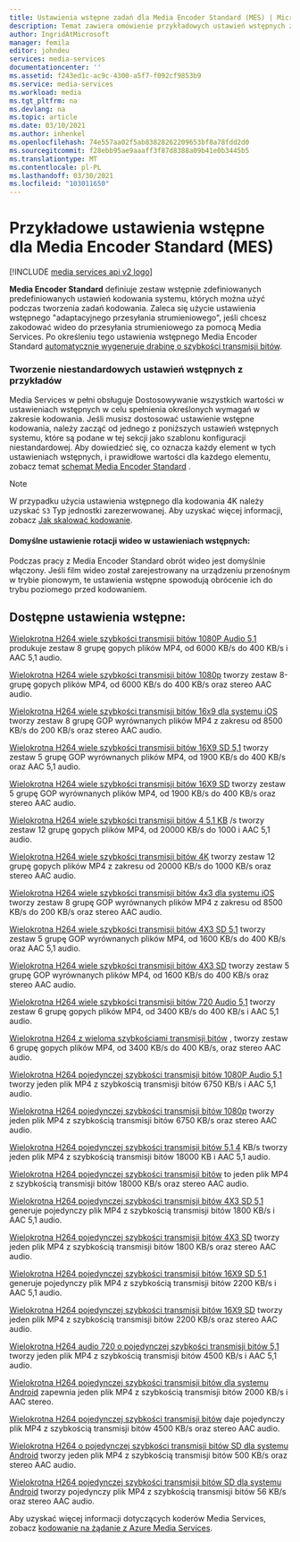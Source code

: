 ```yaml
---
title: Ustawienia wstępne zadań dla Media Encoder Standard (MES) | Microsoft Docs
description: Temat zawiera omówienie przykładowych ustawień wstępnych zdefiniowanych przez usługę dla Media Encoder Standard (MES).
author: IngridAtMicrosoft
manager: femila
editor: johndeu
services: media-services
documentationcenter: ''
ms.assetid: f243ed1c-ac9c-4300-a5f7-f092cf9853b9
ms.service: media-services
ms.workload: media
ms.tgt_pltfrm: na
ms.devlang: na
ms.topic: article
ms.date: 03/10/2021
ms.author: inhenkel
ms.openlocfilehash: 74e557aa02f5ab83828262209653bf8a78fdd2d0
ms.sourcegitcommit: f28ebb95ae9aaaff3f87d8388a09b41e0b3445b5
ms.translationtype: MT
ms.contentlocale: pl-PL
ms.lasthandoff: 03/30/2021
ms.locfileid: "103011650"
---
```

# <a name="sample-presets-for-media-encoder-standard-mes"></a>Przykładowe ustawienia wstępne dla Media Encoder Standard (MES)

[!INCLUDE [media services api v2 logo](./includes/v2-hr.md)]

**Media Encoder Standard** definiuje zestaw wstępnie zdefiniowanych predefiniowanych ustawień kodowania systemu, których można użyć podczas tworzenia zadań kodowania. Zaleca się użycie ustawienia wstępnego "adaptacyjnego przesyłania strumieniowego", jeśli chcesz zakodować wideo do przesyłania strumieniowego za pomocą Media Services. Po określeniu tego ustawienia wstępnego Media Encoder Standard [automatycznie wygeneruje drabinę o szybkości transmisji bitów](media-services-autogen-bitrate-ladder-with-mes.md). 

### <a name="creating-custom-presets-from-samples"></a>Tworzenie niestandardowych ustawień wstępnych z przykładów
Media Services w pełni obsługuje Dostosowywanie wszystkich wartości w ustawieniach wstępnych w celu spełnienia określonych wymagań w zakresie kodowania. Jeśli musisz dostosować ustawienie wstępne kodowania, należy zacząć od jednego z poniższych ustawień wstępnych systemu, które są podane w tej sekcji jako szablonu konfiguracji niestandardowej. Aby dowiedzieć się, co oznacza każdy element w tych ustawieniach wstępnych, i prawidłowe wartości dla każdego elementu, zobacz temat [schemat Media Encoder Standard](media-services-mes-schema.md) .  
  
> [!NOTE]
>  W przypadku użycia ustawienia wstępnego dla kodowania 4K należy uzyskać `S3` Typ jednostki zarezerwowanej. Aby uzyskać więcej informacji, zobacz [Jak skalować kodowanie](./media-services-scale-media-processing-overview.md).  

#### <a name="video-rotation-default-setting-in-presets"></a>Domyślne ustawienie rotacji wideo w ustawieniach wstępnych:
Podczas pracy z Media Encoder Standard obrót wideo jest domyślnie włączony. Jeśli film wideo został zarejestrowany na urządzeniu przenośnym w trybie pionowym, te ustawienia wstępne spowodują obrócenie ich do trybu poziomego przed kodowaniem.
 
## <a name="available-presets"></a>Dostępne ustawienia wstępne: 

 [Wielokrotna H264 wiele szybkości transmisji bitów 1080P Audio 5,1](media-services-mes-preset-H264-Multiple-Bitrate-1080p-Audio-5.1.md) produkuje zestaw 8 grupę gopych plików MP4, od 6000 KB/s do 400 KB/s i AAC 5,1 audio.  
  
 [Wielokrotna H264 wiele szybkości transmisji bitów 1080p](media-services-mes-preset-H264-Multiple-Bitrate-1080p.md) tworzy zestaw 8-grupę gopych plików MP4, od 6000 KB/s do 400 KB/s oraz stereo AAC audio.  
  
 [Wielokrotna H264 wiele szybkości transmisji bitów 16x9 dla systemu iOS](media-services-mes-preset-H264-Multiple-Bitrate-16x9-for-iOS.md) tworzy zestaw 8 grupę GOP wyrównanych plików MP4 z zakresu od 8500 KB/s do 200 KB/s oraz stereo AAC audio.  
  
 [Wielokrotna H264 wiele szybkości transmisji bitów 16X9 SD 5,1](media-services-mes-preset-H264-Multiple-Bitrate-16x9-SD-Audio-5.1.md) tworzy zestaw 5 grupę GOP wyrównanych plików MP4, od 1900 KB/s do 400 KB/s oraz AAC 5,1 audio.  
  
 [Wielokrotna H264 wiele szybkości transmisji bitów 16X9 SD](media-services-mes-preset-H264-Multiple-Bitrate-16x9-SD.md) tworzy zestaw 5 grupę GOP wyrównanych plików MP4, od 1900 KB/s do 400 KB/s oraz stereo AAC audio.  
  
 [Wielokrotna H264 wiele szybkości transmisji bitów 4 5,1 KB](media-services-mes-preset-H264-Multiple-Bitrate-4K-Audio-5.1.md) /s tworzy zestaw 12 grupę gopych plików MP4, od 20000 KB/s do 1000 i AAC 5,1 audio.  
  
 [Wielokrotna H264 wiele szybkości transmisji bitów 4K](media-services-mes-preset-H264-Multiple-Bitrate-4K.md) tworzy zestaw 12 grupę gopych plików MP4 z zakresu od 20000 KB/s do 1000 KB/s oraz stereo AAC audio.  
  
 [Wielokrotna H264 wiele szybkości transmisji bitów 4x3 dla systemu iOS](media-services-mes-preset-H264-Multiple-Bitrate-4x3-for-iOS.md) tworzy zestaw 8 grupę GOP wyrównanych plików MP4 z zakresu od 8500 KB/s do 200 KB/s oraz stereo AAC audio.  
  
 [Wielokrotna H264 wiele szybkości transmisji bitów 4X3 SD 5,1](media-services-mes-preset-H264-Multiple-Bitrate-4x3-SD-Audio-5.1.md) tworzy zestaw 5 grupę GOP wyrównanych plików MP4, od 1600 KB/s do 400 KB/s oraz AAC 5,1 audio.  
  
 [Wielokrotna H264 wiele szybkości transmisji bitów 4X3 SD](media-services-mes-preset-H264-Multiple-Bitrate-4x3-SD.md) tworzy zestaw 5 grupę GOP wyrównanych plików MP4, od 1600 KB/s do 400 KB/s oraz stereo AAC audio.  
  
 [Wielokrotna H264 wiele szybkości transmisji bitów 720 Audio 5,1](media-services-mes-preset-H264-Multiple-Bitrate-720p-Audio-5.1.md) tworzy zestaw 6 grupę gopych plików MP4, od 3400 KB/s do 400 KB/s i AAC 5,1 audio.  
  
 [Wielokrotna H264 z wieloma szybkościami transmisji bitów](media-services-mes-preset-H264-Multiple-Bitrate-720p.md) , tworzy zestaw 6 grupę gopych plików MP4, od 3400 KB/s do 400 KB/s, oraz stereo AAC audio.  
  
 [Wielokrotna H264 pojedynczej szybkości transmisji bitów 1080P Audio 5,1](media-services-mes-preset-H264-Single-Bitrate-1080p-Audio-5.1.md) tworzy jeden plik MP4 z szybkością transmisji bitów 6750 KB/s i AAC 5,1 audio.  
  
 [Wielokrotna H264 pojedynczej szybkości transmisji bitów 1080p](media-services-mes-preset-H264-Single-Bitrate-1080p.md) tworzy jeden plik MP4 z szybkością transmisji bitów 6750 KB/s oraz stereo AAC audio.  
  
 [Wielokrotna H264 pojedynczej szybkości transmisji bitów 5,1 4](media-services-mes-preset-H264-Single-Bitrate-4K-Audio-5.1.md) KB/s tworzy jeden plik MP4 z szybkością transmisji bitów 18000 KB i AAC 5,1 audio.  
  
 [Wielokrotna H264 pojedynczej szybkości transmisji bitów](media-services-mes-preset-H264-Single-Bitrate-4K.md) to jeden plik MP4 z szybkością transmisji bitów 18000 KB/s oraz stereo AAC audio.  
  
 [Wielokrotna H264 pojedynczej szybkości transmisji bitów 4X3 SD 5,1](media-services-mes-preset-H264-Single-Bitrate-4x3-SD-Audio-5.1.md) generuje pojedynczy plik MP4 z szybkością transmisji bitów 1800 KB/s i AAC 5,1 audio.  
  
 [Wielokrotna H264 pojedynczej szybkości transmisji bitów 4X3 SD](media-services-mes-preset-H264-Single-Bitrate-4x3-SD.md) tworzy jeden plik MP4 z szybkością transmisji bitów 1800 KB/s oraz stereo AAC audio.  
  
 [Wielokrotna H264 pojedynczej szybkości transmisji bitów 16X9 SD 5,1](media-services-mes-preset-H264-Single-Bitrate-16x9-SD-Audio-5.1.md) generuje pojedynczy plik MP4 z szybkością transmisji bitów 2200 KB/s i AAC 5,1 audio.  
  
 [Wielokrotna H264 pojedynczej szybkości transmisji bitów 16X9 SD](media-services-mes-preset-H264-Single-Bitrate-16x9-SD.md) tworzy jeden plik MP4 z szybkością transmisji bitów 2200 KB/s oraz stereo AAC audio.  
  
 [Wielokrotna H264 audio 720 o pojedynczej szybkości transmisji bitów 5,1](media-services-mes-preset-H264-Single-Bitrate-720p-Audio-5.1.md) tworzy jeden plik MP4 z szybkością transmisji bitów 4500 KB/s i AAC 5,1 audio.  
  
 [Wielokrotna H264 pojedynczej szybkości transmisji bitów dla systemu Android](media-services-mes-preset-H264-Single-Bitrate-720p-for-Android.md) zapewnia jeden plik MP4 z szybkością transmisji bitów 2000 KB/s i AAC stereo.  
  
 [Wielokrotna H264 pojedynczej szybkości transmisji bitów](media-services-mes-preset-H264-Single-Bitrate-720p.md) daje pojedynczy plik MP4 z szybkością transmisji bitów 4500 KB/s oraz stereo AAC audio.  
  
 [Wielokrotna H264 o pojedynczej szybkości transmisji bitów SD dla systemu Android](media-services-mes-preset-H264-Single-Bitrate-High-Quality-SD-for-Android.md) tworzy jeden plik MP4 z szybkością transmisji bitów 500 KB/s oraz stereo AAC audio.  
  
 [Wielokrotna H264 pojedynczej szybkości transmisji bitów SD dla systemu Android](media-services-mes-preset-H264-Single-Bitrate-Low-Quality-SD-for-Android.md) tworzy pojedynczy plik MP4 z szybkością transmisji bitów 56 KB/s oraz stereo AAC audio.  
  
 Aby uzyskać więcej informacji dotyczących koderów Media Services, zobacz [kodowanie na żądanie z Azure Media Services](./media-services-encode-asset.md).
